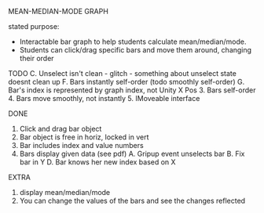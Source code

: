 MEAN-MEDIAN-MODE GRAPH

stated purpose: 
 - Interactable bar graph to help students calculate mean/median/mode.
 - Students can click/drag specific bars and move them around, changing their order

TODO
 C. Unselect isn't clean - glitch - something about unselect state doesnt clean up
 F. Bars instantly self-order (todo smoothly self-order)
 G. Bar's index is represented by graph index, not Unity X Pos
 3. Bars self-order 
 4. Bars move smoothly, not instantly
 5. IMoveable interface
 
DONE
 1. Click and drag bar object
 2. Bar object is free in horiz, locked in vert
 6. Bar includes index and value numbers 
 7. Bars display given data (see pdf)
 A. Gripup event unselects bar 
 B. Fix bar in Y
 D. Bar knows her new index based on X
 
EXTRA
 1. display mean/median/mode 
 2. You can change the values of the bars and see the changes reflected







